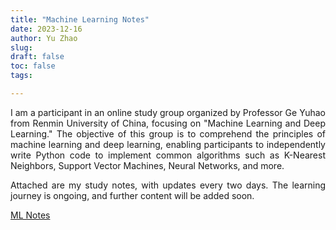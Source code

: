 ```yaml
---
title: "Machine Learning Notes"
date: 2023-12-16
author: Yu Zhao
slug: 
draft: false
toc: false
tags:

---
```


<div style="text-align: justify;">

I am a participant in an online study group organized by Professor Ge Yuhao from Renmin University of China, focusing on "Machine Learning and Deep Learning." The objective of this group is to comprehend the principles of machine learning and deep learning, enabling participants to independently write Python code to implement common algorithms such as K-Nearest Neighbors, Support Vector Machines, Neural Networks, and more.

Attached are my study notes, with updates every two days. The learning journey is ongoing, and further content will be added soon.

[ML Notes](/files/posts/Notes_ml.pdf)

</div>